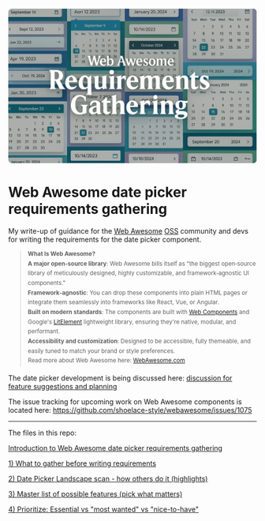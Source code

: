 ![Web Awesome Requirements Gathering](assets/web-awesome-reqs-gathering-1024-v2.png)

# Web Awesome date picker requirements gathering

My write-up of guidance for the [Web Awesome](https://github.com/shoelace-style/webawesome) [OSS](https://en.wikipedia.org/wiki/Open-source_software) community and devs for writing the requirements for the date picker component.

> <sup>**What Is Web Awesome?**\
 **A major open‑source library**: Web Awesome bills itself as "the biggest open‑source library of meticulously designed, highly customizable, and framework‑agnostic UI components."</sup>\
> <sup>**Framework‑agnostic**: You can drop these components into plain HTML pages or integrate them seamlessly into frameworks like React, Vue, or Angular.</sup>\
> <sup>**Built on modern standards**: The components are built with [Web Components](https://developer.mozilla.org/en-US/docs/Web/API/Web_components) and Google's [LitElement](https://lit.dev/docs/) lightweight library, ensuring they're native, modular, and performant.</sup>\
> <sup>**Accessibility and customization**: Designed to be accessible, fully themeable, and easily tuned to match your brand or style preferences.</sup>\
> <sup>Read more about Web Awesome here: [WebAwesome.com](https://webawesome.com/)</sup>


The date picker development is being discussed here: [discussion for feature suggestions and planning](https://github.com/shoelace-style/webawesome/discussions/935)

The issue tracking for upcoming work on Web Awesome components is located here: https://github.com/shoelace-style/webawesome/issues/1075

---

The files in this repo:

[ Introduction to Web Awesome date picker requirements gathering](Introduction-to-web-picker-requirements-gathering.md)

[1) What to gather before writing requirements](1-What-to-gather-before-writing-requirements.md)

[2) Date Picker Landscape scan - how others do it (highlights)](2-Date-Picker-landscape-scan-how-others-do-it.md)

[3) Master list of possible features (pick what matters)](3-Master-list-of-possible-features.md)

[4) Prioritize: Essential vs "most wanted" vs "nice-to-have"](4-Prioritize-essential-vs-most-wanted-vs-nice-to-have.md)
